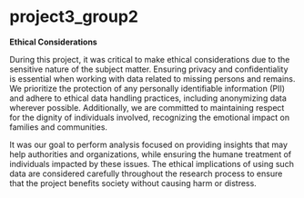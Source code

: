 # project3_group2

**Ethical Considerations**

During this project, it was critical to make ethical considerations due to the sensitive nature of the subject matter. Ensuring privacy and confidentiality is essential when working with data related to missing persons and remains. We prioritize the protection of any personally identifiable information (PII) and adhere to ethical data handling practices, including anonymizing data wherever possible. Additionally, we are committed to maintaining respect for the dignity of individuals involved, recognizing the emotional impact on families and communities.
    
It was our goal to perform analysis focused on providing insights that may help authorities and organizations, while ensuring the humane treatment of individuals impacted by these issues. The ethical implications of using such data are considered carefully throughout the research process to ensure that the project benefits society without causing harm or distress.
